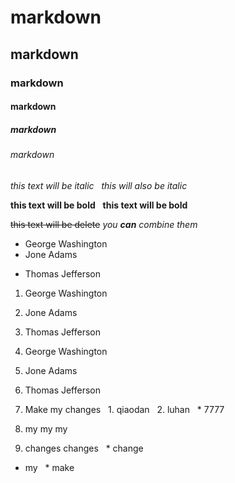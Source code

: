 # markdown
## markdown
### markdown
#### markdown
##### markdown
###### markdown



*this text will be italic*  
_this will also be italic_

**this text will be bold**  
__this text will be bold__  

~~this text will be delete~~
_you **can** combine them_



- George Washington
- Jone Adams
* Thomas Jefferson


1. George Washington
2. Jone Adams
3. Thomas Jefferson


1. George Washington
1. Jone Adams
1. Thomas Jefferson



1. Make my changes
  1. qiaodan
  2. luhan
    * 7777
2. my my my
3. changes changes
  * change
  * my
    * make
    
    
    
    
    
    
    


